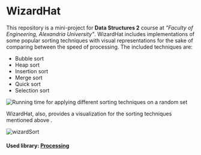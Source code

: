 # WizardHat
This repository is a mini-project for **Data Structures 2** course at *"Faculty of Engineering, Alexandria University"*. WizardHat includes implementations of some popular sorting techniques with visual representations for the sake of comparing between the speed of processing.
The included techniques are:
 - Bubble sort
 - Heap sort
 - Insertion sort
 - Merge sort
 - Quick sort
 - Selection sort
 
 
![Running time for applying different sorting techniques on a random set](https://user-images.githubusercontent.com/42680230/56057781-fe39fc00-5d5f-11e9-82cb-03ab27ea1478.PNG)

WizardHat, also, provides a visualization for the sorting techniques mentioned above .

![wizardSort](https://user-images.githubusercontent.com/42680230/56058077-c1bad000-5d60-11e9-9f88-6d186023ed62.PNG)

#### Used library: [Processing](https://processing.org/)
